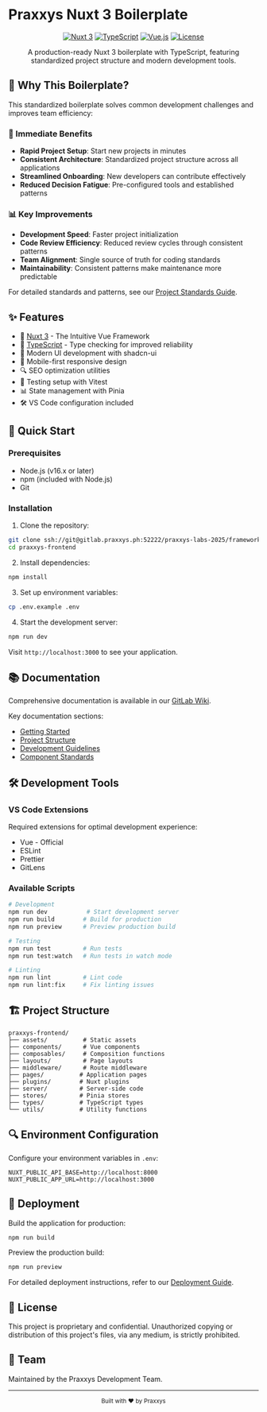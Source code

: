 # Praxxys Nuxt 3 Boilerplate

<div align="center">

[![Nuxt 3](https://img.shields.io/badge/Nuxt-3-00DC82.svg?style=for-the-badge&logo=nuxt.js)](https://v3.nuxtjs.org)
[![TypeScript](https://img.shields.io/badge/TypeScript-5-blue.svg?style=for-the-badge&logo=typescript)](https://www.typescriptlang.org/)
[![Vue.js](https://img.shields.io/badge/Vue.js-3-4FC08D?style=for-the-badge&logo=vue.js)](https://vuejs.org/)
[![License](https://img.shields.io/badge/license-MIT-blue.svg?style=for-the-badge)](LICENSE)

A production-ready Nuxt 3 boilerplate with TypeScript, featuring standardized project structure and modern development tools.

</div>

## 🎯 Why This Boilerplate?

This standardized boilerplate solves common development challenges and improves team efficiency:

### 🚀 Immediate Benefits

-  **Rapid Project Setup**: Start new projects in minutes
-  **Consistent Architecture**: Standardized project structure across all applications
-  **Streamlined Onboarding**: New developers can contribute effectively
-  **Reduced Decision Fatigue**: Pre-configured tools and established patterns

### 📊 Key Improvements

-  **Development Speed**: Faster project initialization
-  **Code Review Efficiency**: Reduced review cycles through consistent patterns
-  **Team Alignment**: Single source of truth for coding standards
-  **Maintainability**: Consistent patterns make maintenance more predictable

For detailed standards and patterns, see our [Project Standards Guide](Project-Standards).

## ✨ Features

-  🚀 [Nuxt 3](https://v3.nuxtjs.org) - The Intuitive Vue Framework
-  📝 [TypeScript](https://www.typescriptlang.org/) - Type checking for improved reliability
-  🎨 Modern UI development with shadcn-ui
-  📱 Mobile-first responsive design
-  🔍 SEO optimization utilities
-  🧪 Testing setup with Vitest
-  📊 State management with Pinia
-  🛠️ VS Code configuration included

## 🚀 Quick Start

### Prerequisites

-  Node.js (v16.x or later)
-  npm (included with Node.js)
-  Git

### Installation

1. Clone the repository:

```bash
git clone ssh://git@gitlab.praxxys.ph:52222/praxxys-labs-2025/frameworks/nuxt/praxxys-frontend.git
cd praxxys-frontend
```

2. Install dependencies:

```bash
npm install
```

3. Set up environment variables:

```bash
cp .env.example .env
```

4. Start the development server:

```bash
npm run dev
```

Visit `http://localhost:3000` to see your application.

## 📚 Documentation

Comprehensive documentation is available in our [GitLab Wiki](https://gitlab.praxxys.ph/praxxys-labs-2025/frameworks/nuxt/praxxys-frontend/-/wiki).

Key documentation sections:

-  [Getting Started](/-/wikis/Getting-Started)
-  [Project Structure](/-/wikis/Project-Structure)
-  [Development Guidelines](/-/wikis/Development-Guidelines)
-  [Component Standards](/-/wikis/Component-Standards)

## 🛠️ Development Tools

### VS Code Extensions

Required extensions for optimal development experience:

-  Vue - Official
-  ESLint
-  Prettier
-  GitLens

### Available Scripts

```bash
# Development
npm run dev           # Start development server
npm run build        # Build for production
npm run preview      # Preview production build

# Testing
npm run test         # Run tests
npm run test:watch   # Run tests in watch mode

# Linting
npm run lint         # Lint code
npm run lint:fix     # Fix linting issues
```

## 🏗️ Project Structure

```
praxxys-frontend/
├── assets/          # Static assets
├── components/      # Vue components
├── composables/     # Composition functions
├── layouts/         # Page layouts
├── middleware/      # Route middleware
├── pages/          # Application pages
├── plugins/        # Nuxt plugins
├── server/         # Server-side code
├── stores/         # Pinia stores
├── types/          # TypeScript types
└── utils/          # Utility functions
```

## 🔍 Environment Configuration

Configure your environment variables in `.env`:

```env
NUXT_PUBLIC_API_BASE=http://localhost:8000
NUXT_PUBLIC_APP_URL=http://localhost:3000
```

## 🚀 Deployment

Build the application for production:

```bash
npm run build
```

Preview the production build:

```bash
npm run preview
```

For detailed deployment instructions, refer to our [Deployment Guide](/-/wikis/Deployment-Guide).

## 📝 License

This project is proprietary and confidential. Unauthorized copying or distribution of this project's files, via any medium, is strictly prohibited.

## 👥 Team

Maintained by the Praxxys Development Team.

---

<div align="center">
  <sub>Built with ❤️ by Praxxys</sub>
</div>
